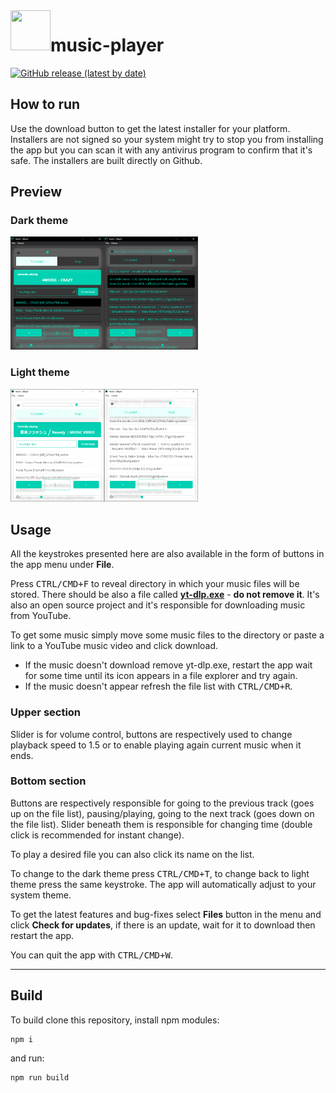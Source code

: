 <img align="left" height="64" width="64" src="./build/icon.ico">

# music-player

[![GitHub release (latest by date)](https://img.shields.io/github/v/release/LucasHazardous/music-player?color=00d1b2&label=download%20latest&style=for-the-badge)](https://github.com/LucasHazardous/music-player/releases/latest)

## How to run

Use the download button to get the latest installer for your platform. Installers are not signed so your system might try to stop you from installing the app but you can scan it with any antivirus program to confirm that it's safe. The installers are built directly on Github.

## Preview

### Dark theme

<img align="left" width="150" src="./img/example1.png">
<img width="150" src="./img/example2.png">

### Light theme

<img align="left" width="150" src="./img/example3.png">
<img width="150" src="./img/example4.png">

## Usage

All the keystrokes presented here are also available in the form of buttons in the app menu under **File**.

Press <kbd>CTRL/CMD+F</kbd> to reveal directory in which your music files will be stored. There should be also a file called [**yt-dlp.exe**](https://github.com/yt-dlp/yt-dlp) - **do not remove it**. It's also an open source project and it's responsible for downloading music from YouTube.

To get some music simply move some music files to the directory or paste a link to a YouTube music video and click download.

-   If the music doesn't download remove yt-dlp.exe, restart the app wait for some time until its icon appears in a file explorer and try again.
-   If the music doesn't appear refresh the file list with <kbd>CTRL/CMD+R</kbd>.

### Upper section

Slider is for volume control, buttons are respectively used to change playback speed to 1.5 or to enable playing again current music when it ends.

### Bottom section

Buttons are respectively responsible for going to the previous track (goes up on the file list), pausing/playing, going to the next track (goes down on the file list). Slider beneath them is responsible for changing time (double click is recommended for instant change).

To play a desired file you can also click its name on the list.

To change to the dark theme press <kbd>CTRL/CMD+T</kbd>, to change back to light theme press the same keystroke. The app will automatically adjust to your system theme.

To get the latest features and bug-fixes select **Files** button in the menu and click **Check for updates**, if there is an update, wait for it to download then restart the app.

You can quit the app with <kbd>CTRL/CMD+W</kbd>.

---

## Build

To build clone this repository, install npm modules:

```
npm i
```

and run:

```
npm run build
```
